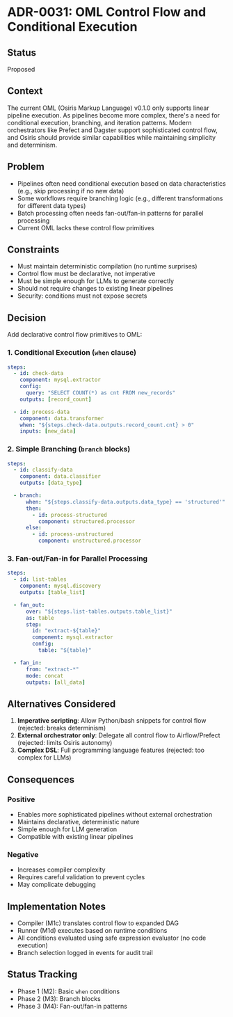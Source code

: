 # ADR-0031: OML Control Flow and Conditional Execution

## Status
Proposed

## Context
The current OML (Osiris Markup Language) v0.1.0 only supports linear pipeline execution. As pipelines become more complex, there's a need for conditional execution, branching, and iteration patterns. Modern orchestrators like Prefect and Dagster support sophisticated control flow, and Osiris should provide similar capabilities while maintaining simplicity and determinism.

## Problem
- Pipelines often need conditional execution based on data characteristics (e.g., skip processing if no new data)
- Some workflows require branching logic (e.g., different transformations for different data types)
- Batch processing often needs fan-out/fan-in patterns for parallel processing
- Current OML lacks these control flow primitives

## Constraints
- Must maintain deterministic compilation (no runtime surprises)
- Control flow must be declarative, not imperative
- Must be simple enough for LLMs to generate correctly
- Should not require changes to existing linear pipelines
- Security: conditions must not expose secrets

## Decision
Add declarative control flow primitives to OML:

### 1. Conditional Execution (`when` clause)
```yaml
steps:
  - id: check-data
    component: mysql.extractor
    config:
      query: "SELECT COUNT(*) as cnt FROM new_records"
    outputs: [record_count]

  - id: process-data
    component: data.transformer
    when: "${steps.check-data.outputs.record_count.cnt} > 0"
    inputs: [new_data]
```

### 2. Simple Branching (`branch` blocks)
```yaml
steps:
  - id: classify-data
    component: data.classifier
    outputs: [data_type]

  - branch:
      when: "${steps.classify-data.outputs.data_type} == 'structured'"
      then:
        - id: process-structured
          component: structured.processor
      else:
        - id: process-unstructured
          component: unstructured.processor
```

### 3. Fan-out/Fan-in for Parallel Processing
```yaml
steps:
  - id: list-tables
    component: mysql.discovery
    outputs: [table_list]

  - fan_out:
      over: "${steps.list-tables.outputs.table_list}"
      as: table
      step:
        id: "extract-${table}"
        component: mysql.extractor
        config:
          table: "${table}"

  - fan_in:
      from: "extract-*"
      mode: concat
      outputs: [all_data]
```

## Alternatives Considered
1. **Imperative scripting**: Allow Python/bash snippets for control flow (rejected: breaks determinism)
2. **External orchestrator only**: Delegate all control flow to Airflow/Prefect (rejected: limits Osiris autonomy)
3. **Complex DSL**: Full programming language features (rejected: too complex for LLMs)

## Consequences
### Positive
- Enables more sophisticated pipelines without external orchestration
- Maintains declarative, deterministic nature
- Simple enough for LLM generation
- Compatible with existing linear pipelines

### Negative
- Increases compiler complexity
- Requires careful validation to prevent cycles
- May complicate debugging

## Implementation Notes
- Compiler (M1c) translates control flow to expanded DAG
- Runner (M1d) executes based on runtime conditions
- All conditions evaluated using safe expression evaluator (no code execution)
- Branch selection logged in events for audit trail

## Status Tracking
- Phase 1 (M2): Basic `when` conditions
- Phase 2 (M3): Branch blocks
- Phase 3 (M4): Fan-out/fan-in patterns